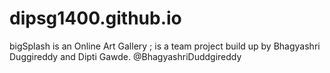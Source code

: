 # dipsg1400.github.io
bigSplash is an Online Art Gallery ; is a team project build up by Bhagyashri Duggireddy and Dipti Gawde.
@BhagyashriDuddgireddy
